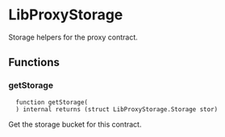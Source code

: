 # LibProxyStorage

Storage helpers for the proxy contract.



## Functions
### getStorage
```solidity
  function getStorage(
  ) internal returns (struct LibProxyStorage.Storage stor)
```
Get the storage bucket for this contract.



